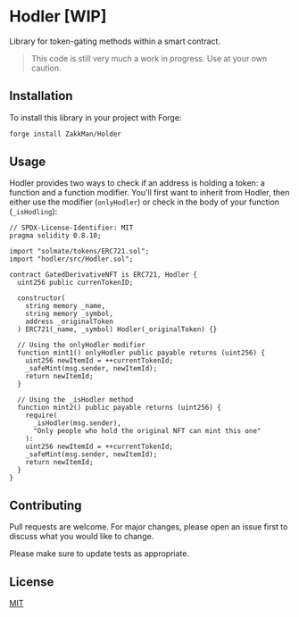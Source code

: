 # Hodler [WIP]

Library for token-gating methods within a smart contract.

> This code is still very much a work in progress. Use at your own caution.

## Installation

To install this library in your project with Forge:

```sh
forge install ZakkMan/Holder
```

## Usage

Hodler provides two ways to check if an address is holding a token: a function
and a function modifier. You'll first want to inherit from Hodler, then either
use the modifier (`onlyHodler`) or check in the body of your function
(`_isHodling`):

```solidity
// SPDX-License-Identifier: MIT
pragma solidity 0.8.10;

import "solmate/tokens/ERC721.sol";
import "hodler/src/Hodler.sol";

contract GatedDerivativeNFT is ERC721, Hodler {
  uint256 public currenTokenID;
  
  constructor(
    string memory _name,
    string memory _symbol,
    address _originalToken
  ) ERC721(_name, _symbol) Hodler(_originalToken) {}
  
  // Using the onlyHodler modifier
  function mint1() onlyHodler public payable returns (uint256) {
    uint256 newItemId = ++currentTokenId;
    _safeMint(msg.sender, newItemId);
    return newItemId;
  }
  
  // Using the _isHodler method
  function mint2() public payable returns (uint256) {
    require(
      _isHodler(msg.sender),
      "Only people who hold the original NFT can mint this one"
    ):
    uint256 newItemId = ++currentTokenId;
    _safeMint(msg.sender, newItemId);
    return newItemId;
  }
}
```

## Contributing

Pull requests are welcome. For major changes, please open an issue first to discuss what you would like to change.

Please make sure to update tests as appropriate.

## License

[MIT](./LICENSE)
